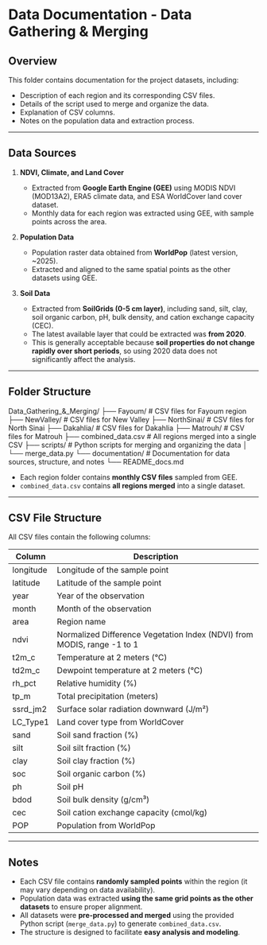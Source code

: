 # Data Documentation - Data Gathering & Merging

## Overview
This folder contains documentation for the project datasets, including:
- Description of each region and its corresponding CSV files.
- Details of the script used to merge and organize the data.
- Explanation of CSV columns.
- Notes on the population data and extraction process.

---

## Data Sources

1. **NDVI, Climate, and Land Cover**  
   - Extracted from **Google Earth Engine (GEE)** using MODIS NDVI (MOD13A2), ERA5 climate data, and ESA WorldCover land cover dataset.  
   - Monthly data for each region was extracted using GEE, with sample points across the area.

2. **Population Data**  
   - Population raster data obtained from **WorldPop** (latest version, ~2025).  
   - Extracted and aligned to the same spatial points as the other datasets using GEE.

3. **Soil Data**  
   - Extracted from **SoilGrids (0-5 cm layer)**, including sand, silt, clay, soil organic carbon, pH, bulk density, and cation exchange capacity (CEC).  
   - The latest available layer that could be extracted was **from 2020**.  
   - This is generally acceptable because **soil properties do not change rapidly over short periods**, so using 2020 data does not significantly affect the analysis.

---

## Folder Structure

Data_Gathering_&_Merging/
├── Fayoum/           # CSV files for Fayoum region
├── NewValley/        # CSV files for New Valley
├── NorthSinai/       # CSV files for North Sinai
├── Dakahlia/         # CSV files for Dakahlia
├── Matrouh/          # CSV files for Matrouh 
├── combined_data.csv # All regions merged into a single CSV
├── scripts/          # Python scripts for merging and organizing the data
│   └── merge_data.py
└── documentation/    # Documentation for data sources, structure, and notes
    └── README_docs.md


- Each region folder contains **monthly CSV files** sampled from GEE.  
- `combined_data.csv` contains **all regions merged** into a single dataset.

---

## CSV File Structure

All CSV files contain the following columns:

| Column       | Description |
|--------------|------------|
| longitude    | Longitude of the sample point |
| latitude     | Latitude of the sample point |
| year         | Year of the observation |
| month        | Month of the observation |
| area         | Region name |
| ndvi         | Normalized Difference Vegetation Index (NDVI) from MODIS, range -1 to 1 |
| t2m_c        | Temperature at 2 meters (°C) |
| td2m_c       | Dewpoint temperature at 2 meters (°C) |
| rh_pct       | Relative humidity (%) |
| tp_m         | Total precipitation (meters) |
| ssrd_jm2     | Surface solar radiation downward (J/m²) |
| LC_Type1     | Land cover type from WorldCover |
| sand         | Soil sand fraction (%) |
| silt         | Soil silt fraction (%) |
| clay         | Soil clay fraction (%) |
| soc          | Soil organic carbon (%) |
| ph           | Soil pH |
| bdod         | Soil bulk density (g/cm³) |
| cec          | Soil cation exchange capacity (cmol/kg) |
| POP          | Population from WorldPop |

---

## Notes

- Each CSV file contains **randomly sampled points** within the region (it may vary depending on data availability).  
- Population data was extracted **using the same grid points as the other datasets** to ensure proper alignment.  
- All datasets were **pre-processed and merged** using the provided Python script (`merge_data.py`) to generate `combined_data.csv`.  
- The structure is designed to facilitate **easy analysis and modeling**.





